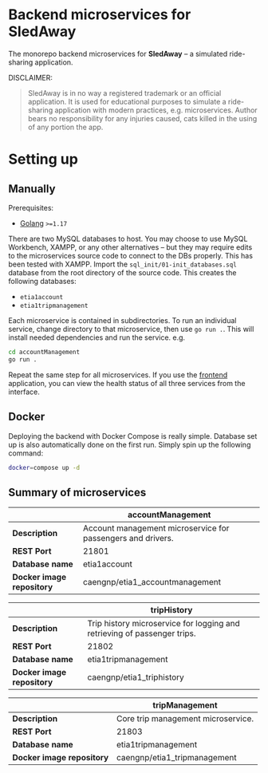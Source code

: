 # Backend microservices for SledAway

The monorepo backend microservices for **SledAway** – a simulated ride-sharing application.

DISCLAIMER:
> SledAway is in no way a registered trademark or an official application. It is used for educational purposes to simulate a ride-sharing application with modern practices, e.g. microservices. Author bears no responsibility for any injuries caused, cats killed in the using of any portion the app.

# Setting up

## Manually

Prerequisites:
- [Golang](https://go.dev) `>=1.17`

There are two MySQL databases to host. You may choose to use MySQL Workbench, XAMPP, or any other alternatives – but they may require edits to the microservices source code to connect to the DBs properly. This has been tested with XAMPP. Import the `sql_init/01-init_databases.sql` database from the root directory of the source code. This creates the following databases:
- `etia1account`
- `etia1tripmanagement`

Each microservice is contained in subdirectories. To run an individual service, change directory to that microservice, then use `go run .`. This will install needed dependencies and run the service. e.g.
```bash
cd accountManagement
go run .
```
Repeat the same step for all microservices. If you use the [frontend](https://github.com/Cae-s-NPETI/frontend) application, you can view the health status of all three services from the interface.

## Docker

Deploying the backend with Docker Compose is really simple. Database set up is also automatically done on the first run. Simply spin up the following command:
```bash
docker=compose up -d
```

## Summary of microservices

|      | accountManagement |
| ---- | ---- |
| **Description** | Account management microservice for passengers and drivers. |
| **REST Port** | 21801 |
| **Database name** | etia1account |
| **Docker image repository** | caengnp/etia1_accountmanagement |

|      | tripHistory |
| ---- | ---- |
| **Description** | Trip history microservice for logging and retrieving of passenger trips. |
| **REST Port** | 21802 |
| **Database name** | etia1tripmanagement |
| **Docker image repository** | caengnp/etia1_triphistory |

|      | tripManagement |
| ---- | ---- |
| **Description** | Core trip management microservice. |
| **REST Port** | 21803 |
| **Database name** | etia1tripmanagement |
| **Docker image repository** | caengnp/etia1_tripmanagement |

